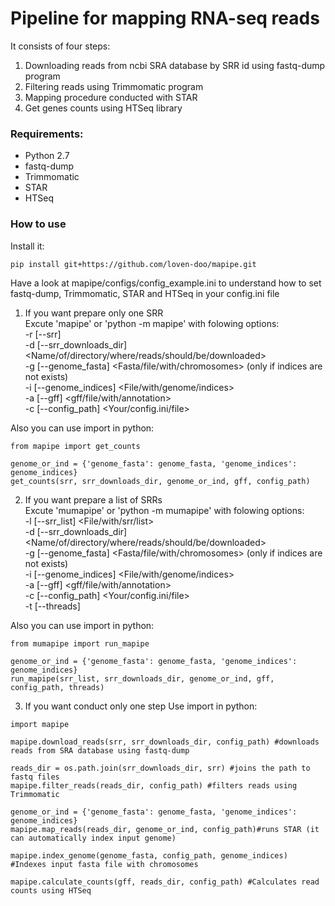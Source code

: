 # Pipeline for mapping RNA-seq reads

It consists of four steps:
1. Downloading reads from ncbi SRA database by SRR id using fastq-dump program
2. Filtering reads using Trimmomatic program
3. Mapping procedure conducted with STAR
4. Get genes counts using HTSeq library

### Requirements:
- Python 2.7
- fastq-dump
- Trimmomatic
- STAR
- HTSeq


### How to use

Install it:
```
pip install git+https://github.com/loven-doo/mapipe.git
```

Have a look at mapipe/configs/config_example.ini to understand how to set fastq-dump, Trimmomatic, STAR and HTSeq in your config.ini file

1. If you want prepare only one SRR  
Excute 'mapipe' or 'python -m mapipe' with folowing options:  
-r [--srr] <The SRR id for the reads>  
-d [--srr_downloads_dir] <Name/of/directory/where/reads/should/be/downloaded>  
-g [--genome_fasta] <Fasta/file/with/chromosomes> (only if indices are not exists)  
-i [--genome_indices] <File/with/genome/indices>  
-a [--gff] <gff/file/with/annotation>  
-c [--config_path] <Your/config.ini/file>  

Also you can use import in python:
```
from mapipe import get_counts

genome_or_ind = {'genome_fasta': genome_fasta, 'genome_indices': genome_indices}
get_counts(srr, srr_downloads_dir, genome_or_ind, gff, config_path)
```
2. If you want prepare a list of SRRs  
Excute 'mumapipe' or 'python -m mumapipe' with folowing options:  
-l [--srr_list] <File/with/srr/list>  
-d [--srr_downloads_dir] <Name/of/directory/where/reads/should/be/downloaded>  
-g [--genome_fasta] <Fasta/file/with/chromosomes> (only if indices are not exists)  
-i [--genome_indices] <File/with/genome/indices>  
-a [--gff] <gff/file/with/annotation>  
-c [--config_path] <Your/config.ini/file>  
-t [--threads] <Number of threads>  

Also you can use import in python:
```
from mumapipe import run_mapipe

genome_or_ind = {'genome_fasta': genome_fasta, 'genome_indices': genome_indices}
run_mapipe(srr_list, srr_downloads_dir, genome_or_ind, gff, config_path, threads)
```
3. If you want conduct only one step
Use import in python:  
```
import mapipe  

mapipe.download_reads(srr, srr_downloads_dir, config_path) #downloads reads from SRA database using fastq-dump  

reads_dir = os.path.join(srr_downloads_dir, srr) #joins the path to fastq files  
mapipe.filter_reads(reads_dir, config_path) #filters reads using Trimmomatic  

genome_or_ind = {'genome_fasta': genome_fasta, 'genome_indices': genome_indices}
mapipe.map_reads(reads_dir, genome_or_ind, config_path)#runs STAR (it can automatically index input genome)  

mapipe.index_genome(genome_fasta, config_path, genome_indices) #Indexes input fasta file with chromosomes  

mapipe.calculate_counts(gff, reads_dir, config_path) #Calculates read counts using HTSeq  
```
